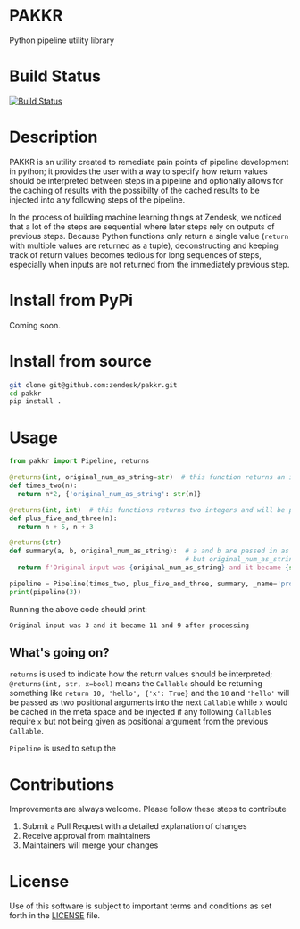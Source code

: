 # PAKKR
Python pipeline utility library

# Build Status
[![Build Status](https://travis-ci.com/zendesk/pakkr.svg?branch=master)](https://travis-ci.com/zendesk/pakkr)

# Description

PAKKR is an utility created to remediate pain points of pipeline development in python; it provides the user with a way to specify how return values should be interpreted between steps in a pipeline and optionally allows for the caching of results with the possibilty of the cached results to be injected into any following steps of the pipeline.

In the process of building machine learning things at Zendesk, we noticed that a lot of the steps are sequential where later steps rely on outputs of previous steps. Because Python functions only return a single value (`return` with multiple values are returned as a tuple), deconstructing and keeping track of return values becomes tedious for long sequences of steps, especially when inputs are not returned from the immediately previous step.

# Install from PyPi
Coming soon.

# Install from source
```bash
git clone git@github.com:zendesk/pakkr.git
cd pakkr
pip install .
```

# Usage
```python
from pakkr import Pipeline, returns

@returns(int, original_num_as_string=str)  # this function returns an integer and insert original_num_as_string into the meta cache
def times_two(n):
  return n*2, {'original_num_as_string': str(n)}

@returns(int, int)  # this functions returns two integers and will be passed on as two arguments
def plus_five_and_three(n):
  return n + 5, n + 3

@returns(str)
def summary(a, b, original_num_as_string):  # a and b are passed in as positional arguments,
                                            # but original_num_as_string would be injected from the meta cache
  return f'Original input was {original_num_as_string} and it became {str(a)} and {str(b)} after processing'

pipeline = Pipeline(times_two, plus_five_and_three, summary, _name='process_int')
print(pipeline(3))
```
Running the above code should print:
```
Original input was 3 and it became 11 and 9 after processing
```

## What's going on?
`returns` is used to indicate how the return values should be interpreted; `@returns(int, str, x=bool)` means the `Callable` should be returning something like `return 10, 'hello', {'x': True}` and the `10` and `'hello'` will be passed as two positional arguments into the next `Callable` while `x` would be cached in the meta space and be injected if any following `Callable`s require `x` but not being given as positional argument from the previous `Callable`.

`Pipeline` is used to setup the 


# Contributions
Improvements are always welcome. Please follow these steps to contribute

1. Submit a Pull Request with a detailed explanation of changes
2. Receive approval from maintainers
3. Maintainers will merge your changes

# License
Use of this software is subject to important terms and conditions as set forth in the [LICENSE](https://github.com/zendesk/pakkr/blob/master/LICENSE) file.
